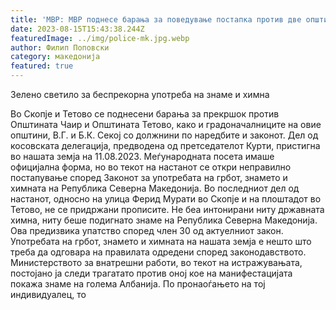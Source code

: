 ```yaml
---
title: 'МВР: МВР поднесе барања за поведување постапка против две општини и двајца градоначалници - 15 АВГУСТ 2023'
date: 2023-08-15T15:43:38.244Z
featuredImage: ../img/police-mk.jpg.webp
author: Филип Поповски
category: македонија
featured: true
---
```

Зелено светило за беспрекорна употреба на знаме и химна

Во Скопје и Тетово се поднесени барања за прекршок против Општината Чаир и Општината Тетово, како и градоначалниците на овие општини, В.Г. и Б.К. Секој со должнини по наредбите и законот.
Дел од косовската делегација, предводена од претседателот Курти, пристигна во нашата земја на 11.08.2023. Меѓународната посета имаше официјална форма, но во текот на настанот се откри неправилно постапување според Законот за употребата на грбот, знамето и химната на Република Северна Македонија.
Во последниот дел од настанот, односно на улица Ферид Мурати во Скопје и на плоштадот во Тетово, не се придржани прописите. Не беа интонирани ниту државната химна, ниту беше подигнато знаме на Република Северна Македонија. Ова предизвика упатство според член 30 од актуелниот закон.
Употребата на грбот, знамето и химната на нашата земја е нешто што треба да одговара на правилата одредени според законодавството. Министерството за внатрешни работи, во текот на истражувањата, постојано ја следи трагатато против оној кое на манифестацијата покажа знаме на голема Албанија. По пронаоѓањето на тој индивидуалец, то
